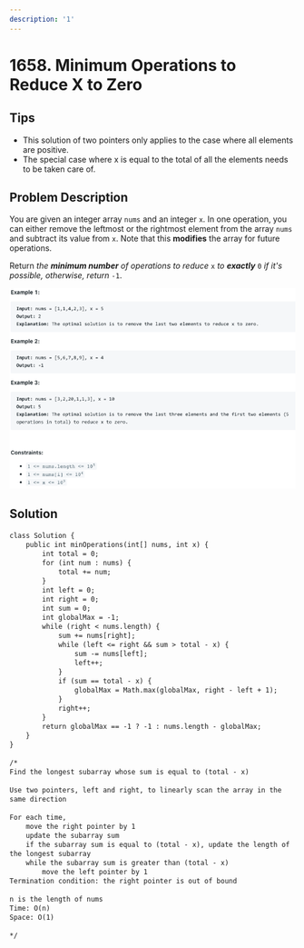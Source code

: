 ```yaml
---
description: '1'
---
```


# 1658. Minimum Operations to Reduce X to Zero

## Tips

* This solution of two pointers only applies to the case where all elements are positive.
* The special case where x is equal to the total of all the elements needs to be taken care of.

## Problem Description

You are given an integer array `nums` and an integer `x`. In one operation, you can either remove the leftmost or the rightmost element from the array `nums` and subtract its value from `x`. Note that this **modifies** the array for future operations.

Return _the **minimum number** of operations to reduce_ `x` _to **exactly**_ `0` _if it's possible, otherwise, return_ `-1`.

![](../.gitbook/assets/image%20%2812%29.png)

## Solution

```text
class Solution {
    public int minOperations(int[] nums, int x) {
        int total = 0;
        for (int num : nums) {
            total += num;
        }
        int left = 0;
        int right = 0;
        int sum = 0;
        int globalMax = -1;
        while (right < nums.length) {
            sum += nums[right];
            while (left <= right && sum > total - x) {
                sum -= nums[left];
                left++;
            }
            if (sum == total - x) {
                globalMax = Math.max(globalMax, right - left + 1);
            }
            right++;
        }
        return globalMax == -1 ? -1 : nums.length - globalMax;
    }
}

/*
Find the longest subarray whose sum is equal to (total - x)

Use two pointers, left and right, to linearly scan the array in the same direction

For each time,
    move the right pointer by 1
    update the subarray sum
    if the subarray sum is equal to (total - x), update the length of the longest subarray
    while the subarray sum is greater than (total - x)
        move the left pointer by 1
Termination condition: the right pointer is out of bound

n is the length of nums
Time: O(n)
Space: O(1)

*/
```


